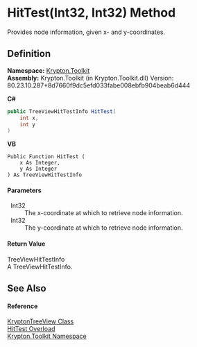 # HitTest(Int32, Int32) Method


Provides node information, given x- and y-coordinates.



## Definition
**Namespace:** <a href="79d2eac2-21f4-54ff-7552-b20c33c30600.md">Krypton.Toolkit</a>  
**Assembly:** Krypton.Toolkit (in Krypton.Toolkit.dll) Version: 80.23.10.287+8d7660f9dc5efd033fabe008ebfb904beab6d444

**C#**
``` C#
public TreeViewHitTestInfo HitTest(
	int x,
	int y
)
```
**VB**
``` VB
Public Function HitTest ( 
	x As Integer,
	y As Integer
) As TreeViewHitTestInfo
```



#### Parameters
<dl><dt>  Int32</dt><dd>The x-coordinate at which to retrieve node information.</dd><dt>  Int32</dt><dd>The y-coordinate at which to retrieve node information.</dd></dl>

#### Return Value
TreeViewHitTestInfo  
A TreeViewHitTestInfo.

## See Also


#### Reference
<a href="e9a14ed2-7839-3035-9b1c-14b6698fd2a0.md">KryptonTreeView Class</a>  
<a href="089e0d76-767c-2969-5c6b-4f448ce4e9a9.md">HitTest Overload</a>  
<a href="79d2eac2-21f4-54ff-7552-b20c33c30600.md">Krypton.Toolkit Namespace</a>  
